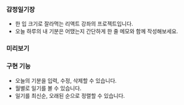 ### 감정일기장

- 한 입 크기로 잘라먹는 리액트 강좌의 프로젝트입니다.
- 오늘 하루의 내 기분은 어땠는지 간단하게 한 줄 메모와 함께 작성해보세요.

### 미리보기

### 구현 기능

- 오늘의 기분을 입력, 수정, 삭제할 수 있습니다.
- 월별로 일기를 볼 수 있습니다.
- 일기를 최신순, 오래된 순으로 정렬할 수 있습니다.
